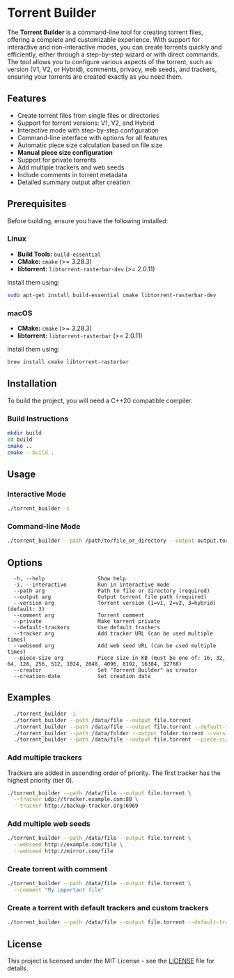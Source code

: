 # Torrent Builder

The **Torrent Builder** is a command-line tool for creating torrent files, offering a complete and customizable experience. With support for interactive and non-interactive modes, you can create torrents quickly and efficiently, either through a step-by-step wizard or with direct commands. The tool allows you to configure various aspects of the torrent, such as version (V1, V2, or Hybrid), comments, privacy, web seeds, and trackers, ensuring your torrents are created exactly as you need them.

## Features

- Create torrent files from single files or directories
- Support for torrent versions: V1, V2, and Hybrid
- Interactive mode with step-by-step configuration
- Command-line interface with options for all features
- Automatic piece size calculation based on file size
- **Manual piece size configuration**
- Support for private torrents
- Add multiple trackers and web seeds
- Include comments in torrent metadata
- Detailed summary output after creation

## Prerequisites

Before building, ensure you have the following installed:

### Linux

-   **Build Tools:** `build-essential`
-   **CMake:**  `cmake` (>= 3.28.3)
-   **libtorrent:** `libtorrent-rasterbar-dev` (>= 2.0.11)

Install them using:
```bash
sudo apt-get install build-essential cmake libtorrent-rasterbar-dev
```

### macOS

-   **CMake:** `cmake` (>= 3.28.3)
-   **libtorrent:** `libtorrent-rasterbar` (>= 2.0.11)

Install them using:
```bash
brew install cmake libtorrent-rasterbar
```

## Installation
To build the project, you will need a C++20 compatible compiler.

### Build Instructions

```bash
mkdir build
cd build
cmake ..
cmake --build .
```

## Usage

### Interactive Mode

```bash
./torrent_builder -i
```

### Command-line Mode

```bash
./torrent_builder --path /path/to/file_or_directory --output output.torrent [options]
```

## Options

```
  -h, --help                 Show help
  -i, --interactive          Run in interactive mode
  --path arg                 Path to file or directory (required)
  --output arg               Output torrent file path (required)
  --version arg              Torrent version (1=v1, 2=v2, 3=hybrid) (default: 3)
  --comment arg              Torrent comment
  --private                  Make torrent private
  --default-trackers         Use default trackers
  --tracker arg              Add tracker URL (can be used multiple times)
  --webseed arg              Add web seed URL (can be used multiple times)
  --piece-size arg           Piece size in KB (must be one of: 16, 32, 64, 128, 256, 512, 1024, 2048, 4096, 8192, 16384, 32768)
  --creator                  Set "Torrent Builder" as creator
  --creation-date            Set creation date
```

## Examples

```bash
  ./torrent_builder -i
  ./torrent_builder --path /data/file --output file.torrent
  ./torrent_builder --path /data/file --output file.torrent --default-trackers
  ./torrent_builder --path /data/folder --output folder.torrent --version 2 --private
  ./torrent_builder --path /data/file --output file.torrent --piece-size 1024
```

### Add multiple trackers
Trackers are added in ascending order of priority. The first tracker has the highest priority (tier 0).
```bash
./torrent_builder --path /data/file --output file.torrent \
  --tracker udp://tracker.example.com:80 \
  --tracker http://backup-tracker.org:6969
```

### Add multiple web seeds
```bash
./torrent_builder --path /data/file --output file.torrent \
  --webseed http://example.com/file \
  --webseed http://mirror.com/file
```

### Create torrent with comment
```bash
./torrent_builder --path /data/file --output file.torrent \
  --comment "My important file"
```

### Create a torrent with default trackers and custom trackers
```bash
./torrent_builder --path /data/file --output file.torrent --default-trackers --tracker udp://mytracker.com:8080
```

## License

This project is licensed under the MIT License - see the [LICENSE](LICENSE) file for details.
